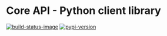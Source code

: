 # Core API - Python client library

[![build-status-image]][travis]
[![pypi-version]][pypi]

[build-status-image]: https://secure.travis-ci.org/core-api/python-client.svg?branch=master
[travis]: http://travis-ci.org/core-api/python-client?branch=master
[pypi-version]: https://pypip.in/version/coreapi/badge.svg
[pypi]: https://pypi.python.org/pypi/coreapi


